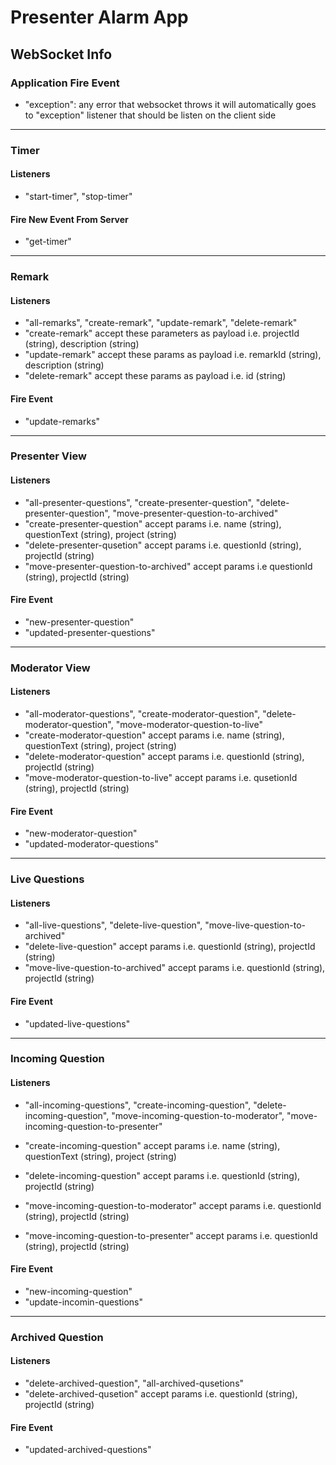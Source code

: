 # Presenter Alarm App

## WebSocket Info

### Application Fire Event

- "exception": any error that websocket throws it will automatically goes to "exception" listener that should be listen on the client side

---

### Timer

#### Listeners

- "start-timer", "stop-timer"

#### Fire New Event From Server

- "get-timer"

---

### Remark

#### Listeners

- "all-remarks", "create-remark", "update-remark", "delete-remark"
- "create-remark" accept these parameters as payload i.e. projectId (string), description (string)
- "update-remark" accept these params as payload i.e. remarkId (string), description (string)
- "delete-remark" accept these params as payload i.e. id (string)

#### Fire Event

- "update-remarks"

---

### Presenter View

#### Listeners

- "all-presenter-questions", "create-presenter-question", "delete-presenter-question", "move-presenter-question-to-archived"
- "create-presenter-question" accept params i.e. name (string), questionText (string), project (string)
- "delete-presenter-qusetion" accept params i.e. questionId (string), projectId (string)
- "move-presenter-question-to-archived" accept params i.e questionId (string), projectId (string)

#### Fire Event

- "new-presenter-question"
- "updated-presenter-questions"

---

### Moderator View

#### Listeners

- "all-moderator-questions", "create-moderator-question", "delete-moderator-question", "move-moderator-question-to-live"
- "create-moderator-question" accept params i.e. name (string), questionText (string), project (string)
- "delete-moderator-question" accept params i.e. questionId (string), projectId (string)
- "move-moderator-question-to-live" accept params i.e. qusetionId (string), projectId (string)

#### Fire Event

- "new-moderator-question"
- "updated-moderator-questions"

---

### Live Questions

#### Listeners

- "all-live-questions", "delete-live-question", "move-live-question-to-archived"
- "delete-live-question" accept params i.e. questionId (string), projectId (string)
- "move-live-question-to-archived" accept params i.e. questionId (string), projectId (string)

#### Fire Event

- "updated-live-questions"

---

### Incoming Question

#### Listeners

- "all-incoming-questions", "create-incoming-question", "delete-incoming-question", "move-incoming-question-to-moderator", "move-incoming-question-to-presenter"

- "create-incoming-question" accept params i.e. name (string), questionText (string), project (string)
- "delete-incoming-question" accept params i.e. questionId (string), projectId (string)
- "move-incoming-question-to-moderator" accept params i.e. questionId (string), projectId (string)
- "move-incoming-question-to-presenter" accept params i.e. questionId (string), projectId (string)

#### Fire Event

- "new-incoming-question"
- "update-incomin-questions"

---

### Archived Question

#### Listeners

- "delete-archived-question", "all-archived-qusetions"
- "delete-archived-qusetion" accept params i.e. questionId (string), projectId (string)

#### Fire Event
- "updated-archived-questions"
